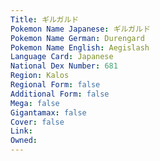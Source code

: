 ```yaml
---
﻿Title: ギルガルド
Pokemon Name Japanese: ギルガルド
Pokemon Name German: Durengard
Pokemon Name English: Aegislash
Language Card: Japanese
National Dex Number: 681
Region: Kalos
Regional Form: false
Additional Form: false
Mega: false
Gigantamax: false
Cover: false
Link: 
Owned: 
---
```

